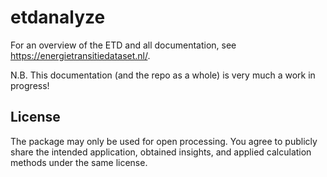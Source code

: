 # etdanalyze

For an overview of the ETD and all documentation, see <a href="https://energietransitiedataset.nl/">https://energietransitiedataset.nl/</a>.

N.B. This documentation (and the repo as a whole) is very much a work in progress!

## License

The package may only be used for open processing. You agree to publicly share the intended application, obtained insights, and applied calculation methods under the same license.
